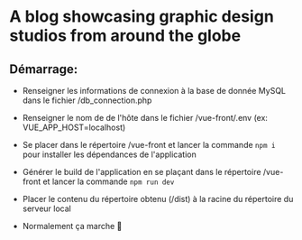 # A blog showcasing graphic design studios from around the globe

## Démarrage:

* Renseigner les informations de connexion à la base de donnée MySQL dans le fichier /db_connection.php

* Renseigner le nom de de l'hôte dans le fichier /vue-front/.env (ex: VUE_APP_HOST=localhost)

* Se placer dans le répertoire /vue-front et lancer la commande `npm i` pour installer les dépendances de l'application

* Générer le build de l'application en se plaçant dans le répertoire /vue-front et lancer la commande `npm run dev`

* Placer le contenu du répertoire obtenu (/dist) à la racine du répertoire du serveur local

* Normalement ça marche 🙏
